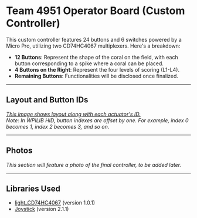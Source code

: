 # Team 4951 Operator Board (Custom Controller)

This custom controller features 24 buttons and 6 switches powered by a Micro Pro, utilizing two CD74HC4067 multiplexers. Here's a breakdown:
- **12 Buttons**: Represent the shape of the coral on the field, with each button corresponding to a spike where a coral can be placed.
- **4 Buttons on the Right**: Represent the four levels of scoring (L1-L4).
- **Remaining Buttons**: Functionalities will be disclosed once finalized.

---

## Layout and Button IDs
[*This image shows layout along with each actuator's ID.*](https://ibb.co/sJt3zhtx)  
*Note: In WPILIB HID, button indexes are offset by one. For example, index 0 becomes 1, index 2 becomes 3, and so on.*

---

## Photos
*This section will feature a photo of the final controller, to be added later.*  

---

## Libraries Used
- [light_CD74HC4067](https://github.com/SunitRaut/Lightweight-CD74HC4067-Arduino) (version 1.0.1)
- [Joystick](https://github.com/MHeironimus/ArduinoJoystickLibrary) (version 2.1.1)
